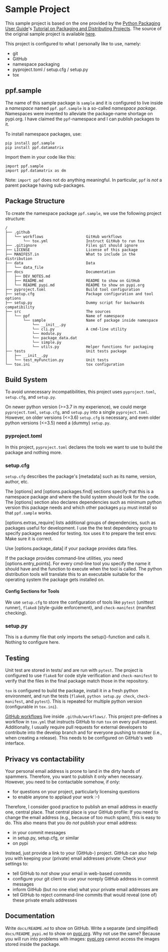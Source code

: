 # Sample Project

This sample project is based on the one provided by the
[Python Packaging User Guide][packaging guide]'s
[Tutorial on Packaging and Distributing Projects][dist tutorial].
The source of the original sample project is available [here][src].

[packaging guide]: https://packaging.python.org
[dist tutorial]: https://packaging.python.org/tutorials/packaging-projects/
[src]: https://github.com/pypa/sample

This project is configured to what I personally like to use, namely:

* git
* GitHub
* namespace packaging
* pyproject.toml / setup.cfg / setup.py
* tox


## ppf.sample

The name of this sample package is `sample` and it is configured to live
inside a _namespace_ named `ppf`. `ppf.sample` is a so-called _namespace_
_package_. Namespaces were invented to alleviate the package-name shortage
on pypi.org. I have claimed the `ppf`-namespace and I can publish packages
to it.

To install namespace packages, use:

```
pip install ppf.sample
pip install ppf.datamatrix
```

Import them in your code like this:

```
import ppf.sample
import ppf.datamatrix as dm
```

Note: `import ppf` does not do anything meaningful. In particular,
`ppf` is *not* a parent package having sub-packages.


## Package Structure

To create the namespace package `ppf.sample`, we use the following project
structure:

```
/
├── .github
│   └── workflows                   GitHub workflows
│       └── tox.yml                 Instruct GitHub to run tox
├── .gitignore                      Files git should ignore
├── LICENSE                         License of this package
├── MANIFEST.in                     What to include in the distribution
├── data                            Data
│   └── data_file
├── docs                            Documentation
│   ├── DEV_NOTES.md
│   ├── README.md                   README to show on GitHub
│   └── README_pypi.md              README to show on pypi.org
├── pyproject.toml                  Build tool configuration
├── setup.cfg                       Package configuration and tool options
├── setup.py                        Dummy script for backwards compatibility
├── src                             The sources
│   └── ppf                         Name of namespace
│       └── sample                  Name of package inside namespace
│           └── __init__.py
│           └── cli.py              A cmd-line utility
│           └── module.py
│           └── package_data.dat
│           └── simple.py
│           └── utils.py            Helper functions for packaging
├── tests                           Unit tests package
│   ├── __init__.py
│   └── test_myFunction.py          Unit tests
└── tox.ini                         tox configuration
```

## Build System

To avoid unnecessary incompatibilities, this project uses `pyproject.toml`,
`setup.cfg`, and `setup.py`.

On newer python version (>=3.7 in my experience), we could merge
`pyproject.toml`, `setup.cfg`, and `setup.py` into a single `pyproject.toml`.
However, on older versions (<=3.6) `setup.cfg` is necessary, and even
older python versions (<=3.5) need a (dummy) `setup.py`. 

### pyproject.toml

In this project, `pyproject.toml` declares the tools we want to use to
build the package and nothing more.

### setup.cfg

`setup.cfg` describes the package's [metadata] such as its name, version,
author, etc.

The [options] and [options.packages.find] sections
specify that this is a namespace package and where the build system should
look for the code. The [options] section also declares dependencies such
as minimum python version this package needs and which other packages `pip`
must install so that `ppf.sample` works.

[options.extras_require] lists additional groups of dependencies, such as
packages useful for development. I use the the test dependency group to
specify packages needed for testing. tox uses it to prepare the test envs:
Make sure it is correct.

Use [options.package_data] if your package provides data files.

If the package provides command-line utilities, you need 
[options.entry_points]. For every cmd-line tool you specify the name it
should have and the function to execute when the tool is called. The python
distribution tools will translate this to an executable suitable for the
operating system the package gets installed on.

#### Config Sections for Tools

We use `setup.cfg` to store the configuration of tools like `pytest`
(unittest runner), `flake8` (style-guide enforcement), and `check-manifest`
(manifest checking).

### setup.py

This is a dummy file that only imports the setup()-function and calls it.
Nothing to configure here. 


## Testing

Unit test are stored in tests/ and are run with `pytest`. The project is
configured to use `flake8` for code style verification and
`check-manifest` to verify that the files in the final package match those
in the repository.

`tox` is configured to build the package, install it in a fresh python
environment, and run the tests (`flake8`, `python setup.py check`,
`check-manifest`, and `pytest`). This is repeated for multiple python
version (configurable in `tox.ini`).

[GitHub workflows][workflows] live inside `.github/workflows/`. This
project pre-defines a workflow in `tox.yml` that instructs GitHub to run
`tox` on every pull request. Additionally, I usually require pull requests
for external developers to contribute into the develop branch and for
everyone pushing to master (i.e., when creating a release). This needs to
be configured on GitHub's web interface.

[workflows]: https://docs.github.com/en/actions/using-workflows/about-workflows


## Privacy vs contactability

Your personal email address is prone to land in the dirty hands of spammers.
Therefore, you want to publish it only when necessary. However, you need to
be contactable somehow, if only:

* for questions on your project, particularly licensing questions
* to enable anyone to applaud your work :-)

Therefore, I consider good practice to publish an email address in exactly
one, central place. That central place is your GitHub profile: If you need
to change the email address (e.g., because of too much spam), this is easy to
do. This also means that you do *not* publish your email address:

* in your commit messages
* in setup.py, setup.cfg, or similar
* on pypi

Instead, just provide a link to your (GitHub-) project. GitHub can also
help you with keeping your (private) email addresses private: Check your
settings to:

* tell GitHub to *not* show your email in web-based commits
* configure your git client to use your noreply GitHub address in commit
  messages
* inform GitHub (but no one else) what your private email addresses are
* tell GitHub to reject command-line commits that would reveal (one of) these
  private emails addresses


## Documentation

Write `docs/README.md` to show on GitHub. Write a separate (and simplified)
`docs/README_pypi.md` to show on [pypi.org][pypi]. Why not use the same?
Because you will run into problems with images: [pypi.org][pypi] cannot
access the images stored inside the package.

[pypi]: https://www.pypi.org
